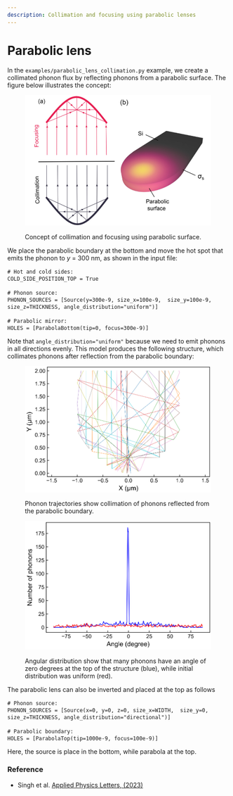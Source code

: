 ```yaml
---
description: Collimation and focusing using parabolic lenses
---
```


# Parabolic lens

In the `examples/parabolic_lens_collimation.py` example, we create a collimated phonon flux by reflecting phonons from a parabolic surface. The figure below illustrates the concept:

<figure><img src="../.gitbook/assets/image (6).png" alt="" width="563"><figcaption><p>Concept of collimation and focusing using parabolic surface.</p></figcaption></figure>

We place the parabolic boundary at the bottom and move the hot spot that emits the phonon to _y_ = 300 nm, as shown in the input file:

```
# Hot and cold sides:
COLD_SIDE_POSITION_TOP = True

# Phonon source:
PHONON_SOURCES = [Source(y=300e-9, size_x=100e-9,  size_y=100e-9, size_z=THICKNESS, angle_distribution="uniform")]

# Parabolic mirror:
HOLES = [ParabolaBottom(tip=0, focus=300e-9)]
```

Note that `angle_distribution="uniform"` because we need to emit phonons in all directions evenly. This model produces the following structure, which collimates phonons after reflection from the parabolic boundary:

<div>

<figure><img src="../.gitbook/assets/image (1) (1) (1).png" alt=""><figcaption><p>Phonon trajectories show collimation of phonons reflected from the parabolic boundary.</p></figcaption></figure>

 

<figure><img src="../.gitbook/assets/image (9).png" alt=""><figcaption><p>Angular distribution show that many phonons have an angle of zero degrees at the top of the structure (blue), while initial distribution was uniform (red).</p></figcaption></figure>

</div>

The parabolic lens can also be inverted and placed at the top as follows

```
# Phonon source:
PHONON_SOURCES = [Source(x=0, y=0, z=0, size_x=WIDTH,  size_y=0, size_z=THICKNESS, angle_distribution="directional")]

# Parabolic boundary:
HOLES = [ParabolaTop(tip=1000e-9, focus=100e-9)]
```

Here, the source is place in the bottom, while parabola at the top.

### Reference

* Singh et al. [Applied Physics Letters, (2023)](https://aip.scitation.org/doi/10.1063/5.0137221)
